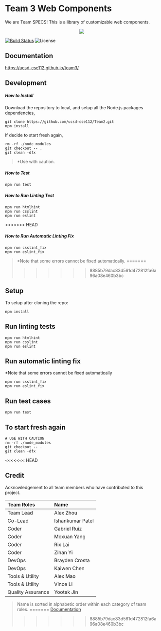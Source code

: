 # Team 3 Web Components

We are Team SPECS! This is a library of customizable web components.

<div style="text-align: center">
<img src="https://raw.githubusercontent.com/ucsd-cse112/team3/master/logo.png?token=AGLD5CNAALYDOZCKXNB7GHK475PVW"/>
</div>

[![Build Status](https://travis-ci.com/ucsd-cse112/team3.svg?token=N7quhPzu2SUwxwSC1Q4R&branch=master)](https://travis-ci.com/ucsd-cse112/team3)
![License](https://img.shields.io/badge/License-MIT-yellow.svg)

## Documentation

<https://ucsd-cse112.github.io/team3/>

## Development

##### How to Install
Download the repository to local, and setup all the Node.js packages dependencies,
```
git clone https://github.com/ucsd-cse112/Team2.git
npm install
```
If decide to start fresh again,
```
rm -rf ./node_modules
git checkout -- .
git clean -dfx
```
> *Use with caution.

##### How to Test
```
npm run test
```

##### How to Run Linting Test
```
npm run htmlhint
npm run csslint
npm run eslint
```

<<<<<<< HEAD
##### How to Run Automatic Linting Fix
```
npm run csslint_fix
npm run eslint_fix
```
> *Note that some errors cannot be fixed automatically.
=======
>>>>>>> 8885b79dac83d561d472812fa6a96a08e460b3bc

## Setup
To setup after cloning the repo:
```
npm install
```

## Run linting tests
```
npm run htmlhint
npm run csslint
npm run eslint
```

## Run automatic linting fix
\*Note that some errors cannot be fixed automatically
```
npm run csslint_fix
npm run eslint_fix
```

## Run test cases
```
npm run test
```

## To start fresh again
```
# USE WITH CAUTION
rm -rf ./node_modules
git checkout -- .
git clean -dfx
```

<<<<<<< HEAD
## Credit

Acknowledgement to all team members who have contributed to this project. 

| Team Roles    | Name              |
|:--------------|:------------------|
| Team Lead     | Alex Zhou         |
| Co-Lead       | Ishankumar Patel  |
| Coder         | Gabriel Ruiz      |
| Coder         | Moxuan Yang       |
| Coder         | Rix Lai           |
| Coder         | Zihan Yi          |
| DevOps        | Brayden Crosta    |
| DevOps        | Kaiwen Chen       |
| Tools & Utility   | Alex Mao      |
| Tools & Utility   | Vince Li      |
| Quality Assurance | Yootak Jin    |
> Name is sorted in alphabetic order within each category of team roles.
=======
[Documentation](https://ucsd-cse112.github.io/team3/)
>>>>>>> 8885b79dac83d561d472812fa6a96a08e460b3bc
